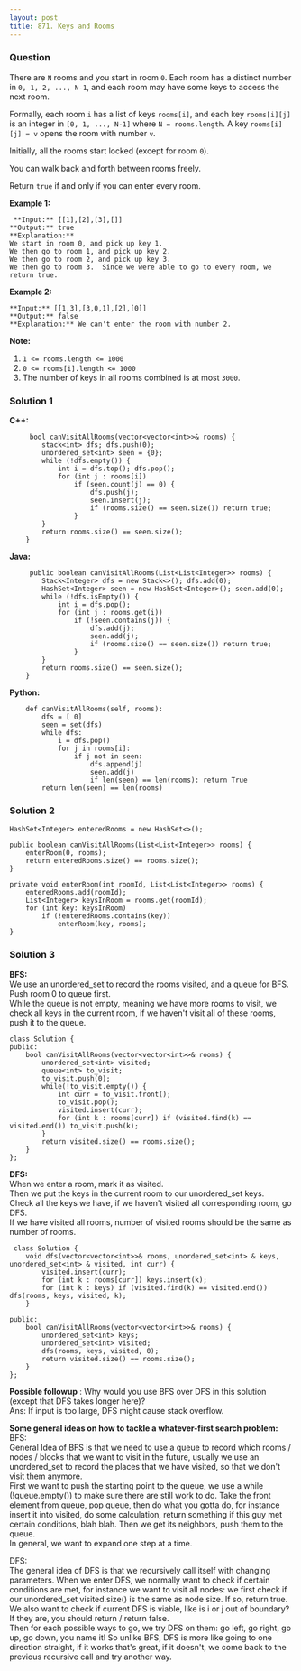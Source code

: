 ```yaml
---
layout: post
title: 871. Keys and Rooms
---
```

### Question
There are `N` rooms and you start in room `0`.  Each room has a distinct
number in `0, 1, 2, ..., N-1`, and each room may have some keys to access the
next room.

Formally, each room `i` has a list of keys `rooms[i]`, and each key
`rooms[i][j]` is an integer in `[0, 1, ..., N-1]` where `N = rooms.length`.  A
key `rooms[i][j] = v` opens the room with number `v`.

Initially, all the rooms start locked (except for room `0`).

You can walk back and forth between rooms freely.

Return `true` if and only if you can enter every room.

 **Example 1:**

    
    
     **Input:** [[1],[2],[3],[]]
    **Output:** true
    **Explanation:**
    We start in room 0, and pick up key 1.
    We then go to room 1, and pick up key 2.
    We then go to room 2, and pick up key 3.
    We then go to room 3.  Since we were able to go to every room, we return true.
    

**Example 2:**

    
    
    **Input:** [[1,3],[3,0,1],[2],[0]]
    **Output:** false
    **Explanation:** We can't enter the room with number 2.
    

**Note:**

  1. `1 <= rooms.length <= 1000`
  2. `0 <= rooms[i].length <= 1000`
  3. The number of keys in all rooms combined is at most `3000`.

### Solution 1
 **C++:**

    
    
         bool canVisitAllRooms(vector<vector<int>>& rooms) {
            stack<int> dfs; dfs.push(0);
            unordered_set<int> seen = {0};
            while (!dfs.empty()) {
                int i = dfs.top(); dfs.pop();
                for (int j : rooms[i])
                    if (seen.count(j) == 0) {
                        dfs.push(j);
                        seen.insert(j);
                        if (rooms.size() == seen.size()) return true;
                    }
            }
            return rooms.size() == seen.size();
        }
    

**Java:**

    
    
         public boolean canVisitAllRooms(List<List<Integer>> rooms) {
            Stack<Integer> dfs = new Stack<>(); dfs.add(0);
            HashSet<Integer> seen = new HashSet<Integer>(); seen.add(0);
            while (!dfs.isEmpty()) {
                int i = dfs.pop();
                for (int j : rooms.get(i))
                    if (!seen.contains(j)) {
                        dfs.add(j);
                        seen.add(j);
                        if (rooms.size() == seen.size()) return true;
                    }
            }
            return rooms.size() == seen.size();
        }
    

**Python:**

    
    
        def canVisitAllRooms(self, rooms):
            dfs = [ 0]
            seen = set(dfs)
            while dfs:
                i = dfs.pop()
                for j in rooms[i]:
                    if j not in seen:
                        dfs.append(j)
                        seen.add(j)
                        if len(seen) == len(rooms): return True
            return len(seen) == len(rooms)
    


### Solution 2
    
    
    HashSet<Integer> enteredRooms = new HashSet<>();
    
    public boolean canVisitAllRooms(List<List<Integer>> rooms) {
        enterRoom(0, rooms);
        return enteredRooms.size() == rooms.size();
    }
    
    private void enterRoom(int roomId, List<List<Integer>> rooms) {
        enteredRooms.add(roomId);
        List<Integer> keysInRoom = rooms.get(roomId);
        for (int key: keysInRoom)
            if (!enteredRooms.contains(key))
                enterRoom(key, rooms);
    }


### Solution 3
 **BFS:**  
We use an unordered_set to record the rooms visited, and a queue for BFS. Push
room 0 to queue first.  
While the queue is not empty, meaning we have more rooms to visit, we check
all keys in the current room, if we haven't visit all of these rooms, push it
to the queue.

    
    
    class Solution {
    public:
        bool canVisitAllRooms(vector<vector<int>>& rooms) {
            unordered_set<int> visited;
            queue<int> to_visit;
            to_visit.push(0);
            while(!to_visit.empty()) {
                int curr = to_visit.front();
                to_visit.pop();
                visited.insert(curr);
                for (int k : rooms[curr]) if (visited.find(k) == visited.end()) to_visit.push(k);
            }
            return visited.size() == rooms.size();
        }
    };
    

**DFS:**  
When we enter a room, mark it as visited.  
Then we put the keys in the current room to our unordered_set keys.  
Check all the keys we have, if we haven't visited all corresponding room, go
DFS.  
If we have visited all rooms, number of visited rooms should be the same as
number of rooms.

    
    
     class Solution {
        void dfs(vector<vector<int>>& rooms, unordered_set<int> & keys, unordered_set<int> & visited, int curr) {
            visited.insert(curr);
            for (int k : rooms[curr]) keys.insert(k);
            for (int k : keys) if (visited.find(k) == visited.end()) dfs(rooms, keys, visited, k);
        }
        
    public:
        bool canVisitAllRooms(vector<vector<int>>& rooms) {
            unordered_set<int> keys;
            unordered_set<int> visited;
            dfs(rooms, keys, visited, 0);
            return visited.size() == rooms.size();
        }
    };
    

**Possible followup** : Why would you use BFS over DFS in this solution
(except that DFS takes longer here)?  
Ans: If input is too large, DFS might cause stack overflow.

 **Some general ideas on how to tackle a whatever-first search problem:**  
BFS:  
General Idea of BFS is that we need to use a queue to record which rooms /
nodes / blocks that we want to visit in the future, usually we use an
unordered_set to record the places that we have visited, so that we don't
visit them anymore.  
First we want to push the starting point to the queue, we use a while
(!queue.empty()) to make sure there are still work to do. Take the front
element from queue, pop queue, then do what you gotta do, for instance insert
it into visited, do some calculation, return something if this guy met certain
conditions, blah blah. Then we get its neighbors, push them to the queue.  
In general, we want to expand one step at a time.

DFS:  
The general idea of DFS is that we recursively call itself with changing
parameters. When we enter DFS, we normally want to check if certain conditions
are met, for instance we want to visit all nodes: we first check if our
unordered_set visited.size() is the same as node size. If so, return true. We
also want to check if current DFS is viable, like is i or j out of boundary?
If they are, you should return / return false.  
Then for each possible ways to go, we try DFS on them: go left, go right, go
up, go down, you name it! So unlike BFS, DFS is more like going to one
direction straight, if it works that's great, if it doesn't, we come back to
the previous recursive call and try another way.



